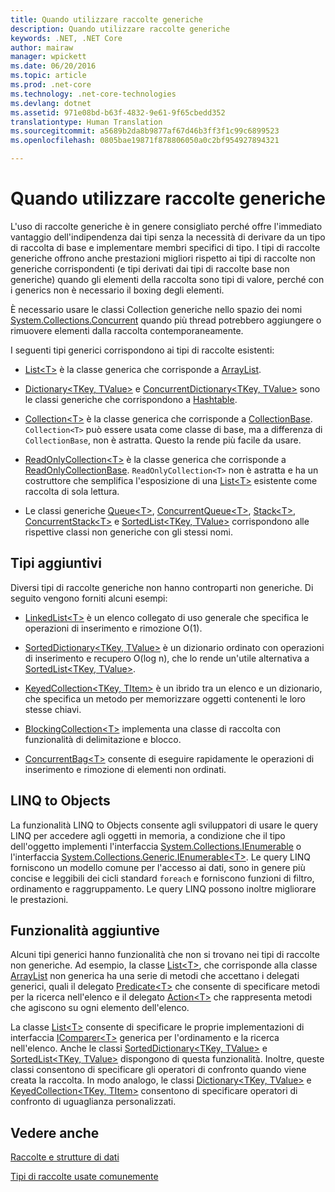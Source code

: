 ```yaml
---
title: Quando utilizzare raccolte generiche
description: Quando utilizzare raccolte generiche
keywords: .NET, .NET Core
author: mairaw
manager: wpickett
ms.date: 06/20/2016
ms.topic: article
ms.prod: .net-core
ms.technology: .net-core-technologies
ms.devlang: dotnet
ms.assetid: 971e08bd-b63f-4832-9e61-9f65cbedd352
translationtype: Human Translation
ms.sourcegitcommit: a5689b2da8b9877af67d46b3ff3f1c99c6899523
ms.openlocfilehash: 0805bae19871f878806050a0c2bf954927894321

---
```


# <a name="when-to-use-generic-collections"></a>Quando utilizzare raccolte generiche

L'uso di raccolte generiche è in genere consigliato perché offre l'immediato vantaggio dell'indipendenza dai tipi senza la necessità di derivare da un tipo di raccolta di base e implementare membri specifici di tipo. I tipi di raccolte generiche offrono anche prestazioni migliori rispetto ai tipi di raccolte non generiche corrispondenti (e tipi derivati dai tipi di raccolte base non generiche) quando gli elementi della raccolta sono tipi di valore, perché con i generics non è necessario il boxing degli elementi. 

È necessario usare le classi Collection generiche nello spazio dei nomi [System.Collections.Concurrent](https://docs.microsoft.com/dotnet/core/api/System.Collections.Concurrent ) quando più thread potrebbero aggiungere o rimuovere elementi dalla raccolta contemporaneamente.

I seguenti tipi generici corrispondono ai tipi di raccolte esistenti: 

*   [List&lt;T&gt;](https://docs.microsoft.com/dotnet/core/api/System.Collections.Generic.List-1 ) è la classe generica che corrisponde a [ArrayList](https://docs.microsoft.com/dotnet/core/api/System.Collections.ArrayList ).

*   [Dictionary&lt;TKey, TValue&gt;](https://docs.microsoft.com/dotnet/core/api/System.Collections.Generic.Dictionary-2 ) e [ConcurrentDictionary&lt;TKey, TValue&gt;](https://docs.microsoft.com/dotnet/core/api/System.Collections.Concurrent.ConcurrentDictionary-2 ) sono le classi generiche che corrispondono a [Hashtable](https://docs.microsoft.com/dotnet/core/api/System.Collections.Hashtable ). 

*   [Collection&lt;T&gt;](https://docs.microsoft.com/dotnet/core/api/System.Collections.ObjectModel.Collection-1 ) è la classe generica che corrisponde a [CollectionBase](https://docs.microsoft.com/dotnet/core/api/System.Collections.CollectionBase ). `Collection<T>` può essere usata come classe di base, ma a differenza di `CollectionBase`, non è astratta. Questo la rende più facile da usare.

*   [ReadOnlyCollection&lt;T&gt;](https://docs.microsoft.com/dotnet/core/api/System.Collections.ObjectModel.ReadOnlyCollection-1 ) è la classe generica che corrisponde a [ReadOnlyCollectionBase](https://docs.microsoft.com/dotnet/core/api/System.Collections.ReadOnlyCollectionBase ). `ReadOnlyCollection<T>` non è astratta e ha un costruttore che semplifica l'esposizione di una [List&lt;T&gt;](https://docs.microsoft.com/dotnet/core/api/System.Collections.Generic.List-1 ) esistente come raccolta di sola lettura.

*   Le classi generiche [Queue&lt;T&gt;](https://docs.microsoft.com/dotnet/core/api/System.Collections.Generic.Queue-1 ), [ConcurrentQueue&lt;T&gt;](https://docs.microsoft.com/dotnet/core/api/System.Collections.Concurrent.ConcurrentQueue-1 ), [Stack&lt;T&gt;](https://docs.microsoft.com/dotnet/core/api/System.Collections.Generic.Stack-1 ), [ConcurrentStack&lt;T&gt;](https://docs.microsoft.com/dotnet/core/api/System.Collections.Concurrent.ConcurrentStack-1 ) e [SortedList&lt;TKey, TValue&gt;](https://docs.microsoft.com/dotnet/core/api/System.Collections.Generic.SortedList-2 ) corrispondono alle rispettive classi non generiche con gli stessi nomi.

## <a name="additional-types"></a>Tipi aggiuntivi

Diversi tipi di raccolte generiche non hanno controparti non generiche. Di seguito vengono forniti alcuni esempi: 

*   [LinkedList&lt;T&gt;](https://docs.microsoft.com/dotnet/core/api/System.Collections.Generic.LinkedList-1 ) è un elenco collegato di uso generale che specifica le operazioni di inserimento e rimozione O(1).

*   [SortedDictionary&lt;TKey, TValue&gt;](https://docs.microsoft.com/dotnet/core/api/System.Collections.Generic.SortedDictionary-2 ) è un dizionario ordinato con operazioni di inserimento e recupero O(log n), che lo rende un'utile alternativa a [SortedList&lt;TKey, TValue&gt;](https://docs.microsoft.com/dotnet/core/api/System.Collections.Generic.SortedList-2 ). 

*   [KeyedCollection&lt;TKey, TItem&gt;](https://docs.microsoft.com/dotnet/core/api/System.Collections.ObjectModel.KeyedCollection-2 ) è un ibrido tra un elenco e un dizionario, che specifica un metodo per memorizzare oggetti contenenti le loro stesse chiavi.

*   [BlockingCollection&lt;T&gt;](https://docs.microsoft.com/dotnet/core/api/System.Collections.Concurrent.BlockingCollection-1 ) implementa una classe di raccolta con funzionalità di delimitazione e blocco.

*   [ConcurrentBag&lt;T&gt;](https://docs.microsoft.com/dotnet/core/api/System.Collections.Concurrent.ConcurrentBag-1 ) consente di eseguire rapidamente le operazioni di inserimento e rimozione di elementi non ordinati.

## <a name="linq-to-objects"></a>LINQ to Objects

La funzionalità LINQ to Objects consente agli sviluppatori di usare le query LINQ per accedere agli oggetti in memoria, a condizione che il tipo dell'oggetto implementi l'interfaccia [System.Collections.IEnumerable](https://docs.microsoft.com/dotnet/core/api/System.Collections.IEnumerable ) o l'interfaccia [System.Collections.Generic.IEnumerable&lt;T&gt;](https://docs.microsoft.com/dotnet/core/api/System.Collections.Generic.IEnumerable-1 ). Le query LINQ forniscono un modello comune per l'accesso ai dati, sono in genere più concise e leggibili dei cicli standard `foreach` e forniscono funzioni di filtro, ordinamento e raggruppamento. Le query LINQ possono inoltre migliorare le prestazioni.

## <a name="additional-functionality"></a>Funzionalità aggiuntive

Alcuni tipi generici hanno funzionalità che non si trovano nei tipi di raccolte non generiche. Ad esempio, la classe [List&lt;T&gt;](https://docs.microsoft.com/dotnet/core/api/System.Collections.Generic.List-1 ), che corrisponde alla classe [ArrayList](https://docs.microsoft.com/dotnet/core/api/System.Collections.ArrayList ) non generica ha una serie di metodi che accettano i delegati generici, quali il delegato [Predicate&lt;T&gt;](https://docs.microsoft.com/dotnet/core/api/System.Predicate-1 ) che consente di specificare metodi per la ricerca nell'elenco e il delegato [Action&lt;T&gt;](https://docs.microsoft.com/dotnet/core/api/System.Action-1 ) che rappresenta metodi che agiscono su ogni elemento dell'elenco.

La classe [List&lt;T&gt;](https://docs.microsoft.com/dotnet/core/api/System.Collections.Generic.List-1 ) consente di specificare le proprie implementazioni di interfaccia [IComparer&lt;T&gt;](https://docs.microsoft.com/dotnet/core/api/System.Collections.Generic.IComparer-1 ) generica per l'ordinamento e la ricerca nell'elenco. Anche le classi [SortedDictionary&lt;TKey, TValue&gt;](https://docs.microsoft.com/dotnet/core/api/System.Collections.Generic.SortedDictionary-2 ) e [SortedList&lt;TKey, TValue&gt;](https://docs.microsoft.com/dotnet/core/api/System.Collections.Generic.SortedList-2 ) dispongono di questa funzionalità. Inoltre, queste classi consentono di specificare gli operatori di confronto quando viene creata la raccolta. In modo analogo, le classi [Dictionary&lt;TKey, TValue&gt;](https://docs.microsoft.com/dotnet/core/api/System.Collections.Generic.Dictionary-2 ) e [KeyedCollection&lt;TKey, TItem&gt;](https://docs.microsoft.com/dotnet/core/api/System.Collections.ObjectModel.KeyedCollection-2 ) consentono di specificare operatori di confronto di uguaglianza personalizzati.

## <a name="see-also"></a>Vedere anche

[Raccolte e strutture di dati](index.md) 

[Tipi di raccolte usate comunemente](commonly-used-collection-types.md)



<!--HONumber=Nov16_HO1-->


